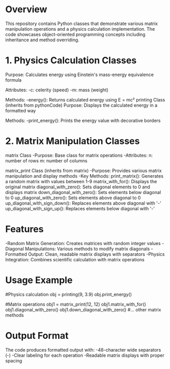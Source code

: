 # Overview
This repository contains Python classes that demonstrate various matrix manipulation operations and a physics calculation implementation. The code showcases object-oriented programming concepts including inheritance and method overriding.

# 1. Physics Calculation Classes
Purpose: Calculates energy using Einstein's mass-energy equivalence formula

Attributes:
-c: celerity (speed)
-m: mass (weight)

Methods:
-energy(): Returns calculated energy using E = mc²
printing Class (inherits from pythonCode)
Purpose: Displays the calculated energy in a formatted way

Methods:
-print_energy(): Prints the energy value with decorative borders

# 2. Matrix Manipulation Classes
matrix Class
-Purpose: Base class for matrix operations
-Attributes:
    n: number of rows
    m: number of columns

matrix_print Class (inherits from matrix)
-Purpose: Provides various matrix manipulation and display methods
-Key Methods:
    print_matrix(): Generates a random matrix with values between 1-9
    matrix_with_for(): Displays the original matrix
    diagonal_with_zero(): Sets diagonal elements to 0 and displays matrix
    down_diagonal_with_zero(): Sets elements below diagonal to 0
    up_diagonal_with_zero(): Sets elements above diagonal to 0
    up_diagonal_with_sign_down(): Replaces elements above diagonal with '-'
    up_diagonal_with_sign_up(): Replaces elements below diagonal with '-'

# Features
-Random Matrix Generation: Creates matrices with random integer values
-Diagonal Manipulations: Various methods to modify matrix diagonals
-Formatted Output: Clean, readable matrix displays with separators
-Physics Integration: Combines scientific calculation with matrix operations

# Usage Example
#Physics calculation
obj = printing(9, 3.9)
obj.print_energy()

#Matrix operations
obj1 = matrix_print(12, 12)
obj1.matrix_with_for()
obj1.diagonal_with_zero()
obj1.down_diagonal_with_zero()
#... other matrix methods

# Output Format
The code produces formatted output with:
-48-character wide separators (-)
-Clear labeling for each operation
-Readable matrix displays with proper spacing
